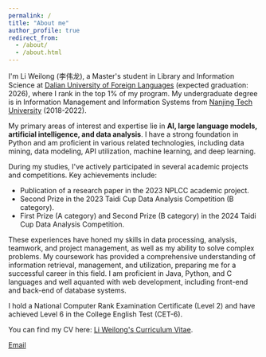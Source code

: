 ```yaml
---
permalink: /
title: "About me"
author_profile: true
redirect_from: 
  - /about/
  - /about.html
---
```


<p>
I'm Li Weilong (李伟龙), a Master's student in Library and Information Science at <a href="https://www.dlufl.edu.cn/en/">Dalian University of Foreign Languages</a> (expected graduation: 2026), where I rank in the top 1% of my program.  My undergraduate degree is in Information Management and Information Systems from <a href="https://en.njtech.edu.cn/">Nanjing Tech University</a> (2018-2022).
</p>

<p>
My primary areas of interest and expertise lie in <strong>AI, large language models, artificial intelligence, and data analysis</strong>.  I have a strong foundation in Python and am proficient in various related technologies, including data mining, data modeling, API utilization, machine learning, and deep learning.
</p>

<p>
During my studies, I've actively participated in several academic projects and competitions.  Key achievements include:
</p>
<ul>
    <li>Publication of a research paper in the 2023 NPLCC academic project.</li>
    <li>Second Prize in the 2023 Taidi Cup Data Analysis Competition (B category).</li>
    <li>First Prize (A category) and Second Prize (B category) in the 2024 Taidi Cup Data Analysis Competition.</li>
</ul>
<p>
These experiences have honed my skills in data processing, analysis, teamwork, and project management, as well as my ability to solve complex problems.  My coursework has provided a comprehensive understanding of information retrieval, management, and utilization, preparing me for a successful career in this field. I am proficient in Java, Python, and C languages and well aquanted with web development, including front-end and back-end of database systems.
</p>

<p>
I hold a National Computer Rank Examination Certificate (Level 2) and have achieved Level 6 in the College English Test (CET-6).
</p>

<p>
You can find my CV here: <a href="https://link.springer.com/chapter/10.1007/978-981-97-9443-0_14">Li Weilong's Curriculum Vitae</a>.
</p>

<p>
<a href="mailto:18704701007@163.com">Email</a>
</p>

